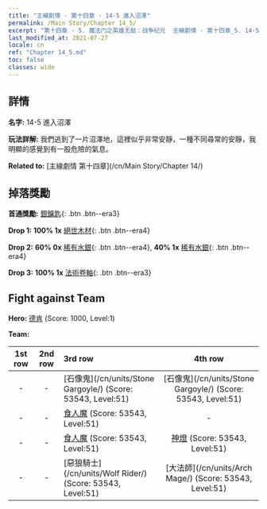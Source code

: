 ```yaml
---
title: "主線劇情 - 第十四章 - 14-5 進入沼澤"
permalink: /Main Story/Chapter 14_5/
excerpt: "第十四章 - 5. 魔法门之英雄无敌：战争纪元  主線劇情 - 第十四章_5. 14-5 進入沼澤"
last_modified_at: 2021-07-27
locale: cn
ref: "Chapter 14_5.md"
toc: false
classes: wide
---
```


## 詳情

 **名字:** 14-5 進入沼澤

 **玩法詳解:** 我們逃到了一片沼澤地，這裡似乎非常安靜，一種不同尋常的安靜，我明顯的感覺到有一股危險的氣息。

 **Related to:** [主線劇情 第十四章](/cn/Main Story/Chapter 14/)

## 掉落獎勵

 **首通獎勵:** [銀鑰匙](/cn/Items/con_693/){: .btn .btn--era3}

 **Drop 1:** **100% 1x** [絕世木材](/cn/Items/mat_48/){: .btn .btn--era4}

 **Drop 2:** **60% 0x** [稀有水銀](/cn/Items/mat_42/){: .btn .btn--era4}, **40% 1x** [稀有水銀](/cn/Items/mat_42/){: .btn .btn--era4}

 **Drop 3:** **100% 1x** [法術卷軸](/cn/Items/con_694/){: .btn .btn--era3}


## Fight against Team
 **Hero:** [德肯](/cn/heroes/Dracon/) (Score: 1000, Level:1)

 **Team:**


  | 1st row | 2nd row | 3rd row | 4th row |
  |:----:|:----:|:----|:----:|
  | - | - | [石像鬼](/cn/units/Stone Gargoyle/) (Score: 53543, Level:51)  | [石像鬼](/cn/units/Stone Gargoyle/) (Score: 53543, Level:51)  |
  | - | - | [食人魔](/cn/units/Ogre/) (Score: 53543, Level:51)  | - |
  | - | - | [食人魔](/cn/units/Ogre/) (Score: 53543, Level:51)  | [神燈](/cn/units/Genie/) (Score: 53543, Level:51)  |
  | - | - | [惡狼騎士](/cn/units/Wolf Rider/) (Score: 53543, Level:51)  | [大法師](/cn/units/Arch Mage/) (Score: 53543, Level:51)  |


